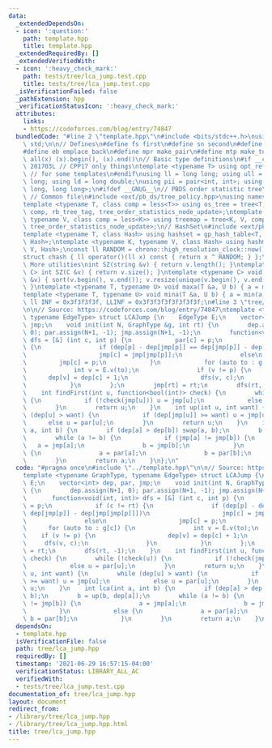 ```yaml
---
data:
  _extendedDependsOn:
  - icon: ':question:'
    path: template.hpp
    title: template.hpp
  _extendedRequiredBy: []
  _extendedVerifiedWith:
  - icon: ':heavy_check_mark:'
    path: tests/tree/lca_jump.test.cpp
    title: tests/tree/lca_jump.test.cpp
  _isVerificationFailed: false
  _pathExtension: hpp
  _verificationStatusIcon: ':heavy_check_mark:'
  attributes:
    links:
    - https://codeforces.com/blog/entry/74847
  bundledCode: "#line 2 \"template.hpp\"\n#include <bits/stdc++.h>\nusing namespace\
    \ std;\n\n// Defines\n#define fs first\n#define sn second\n#define pb push_back\n\
    #define eb emplace_back\n#define mpr make_pair\n#define mtp make_tuple\n#define\
    \ all(x) (x).begin(), (x).end()\n// Basic type definitions\n#if __cplusplus ==\
    \ 201703L // CPP17 only things\ntemplate <typename T> using opt_ref = optional<reference_wrapper<T>>;\
    \ // for some templates\n#endif\nusing ll = long long; using ull = unsigned long\
    \ long; using ld = long double;\nusing pii = pair<int, int>; using pll = pair<long\
    \ long, long long>;\n#ifdef __GNUG__\n// PBDS order statistic tree\n#include <ext/pb_ds/assoc_container.hpp>\
    \ // Common file\n#include <ext/pb_ds/tree_policy.hpp>\nusing namespace __gnu_pbds;\n\
    template <typename T, class comp = less<T>> using os_tree = tree<T, null_type,\
    \ comp, rb_tree_tag, tree_order_statistics_node_update>;\ntemplate <typename K,\
    \ typename V, class comp = less<K>> using treemap = tree<K, V, comp, rb_tree_tag,\
    \ tree_order_statistics_node_update>;\n// HashSet\n#include <ext/pb_ds/assoc_container.hpp>\n\
    template <typename T, class Hash> using hashset = gp_hash_table<T, null_type,\
    \ Hash>;\ntemplate <typename K, typename V, class Hash> using hashmap = gp_hash_table<K,\
    \ V, Hash>;\nconst ll RANDOM = chrono::high_resolution_clock::now().time_since_epoch().count();\n\
    struct chash { ll operator()(ll x) const { return x ^ RANDOM; } };\n#endif\n//\
    \ More utilities\nint SZ(string &v) { return v.length(); }\ntemplate <typename\
    \ C> int SZ(C &v) { return v.size(); }\ntemplate <typename C> void UNIQUE(vector<C>\
    \ &v) { sort(v.begin(), v.end()); v.resize(unique(v.begin(), v.end()) - v.begin());\
    \ }\ntemplate <typename T, typename U> void maxa(T &a, U b) { a = max(a, b); }\n\
    template <typename T, typename U> void mina(T &a, U b) { a = min(a, b); }\nconst\
    \ ll INF = 0x3f3f3f3f, LLINF = 0x3f3f3f3f3f3f3f3f;\n#line 3 \"tree/lca_jump.hpp\"\
    \n\n// Source: https://codeforces.com/blog/entry/74847\ntemplate <typename GraphType,\
    \ typename EdgeType> struct LCAJump {\n    EdgeType E;\n    vector<int> dep, par,\
    \ jmp;\n    void init(int N, GraphType &g, int rt) {\n        dep.assign(N+1,\
    \ 0); par.assign(N+1, -1); jmp.assign(N+1, -1);\n        function<void(int, int)>\
    \ dfs = [&] (int c, int p) {\n            par[c] = p;\n            if (c != rt)\
    \ {\n                if (dep[p] - dep[jmp[p]] == dep[jmp[p]] - dep[jmp[jmp[p]]])\n\
    \                    jmp[c] = jmp[jmp[p]];\n                else\n           \
    \         jmp[c] = p;\n            }\n            for (auto to : g[c]) {\n   \
    \             int v = E.v(to);\n                if (v != p) {\n              \
    \      dep[v] = dep[c] + 1;\n                    dfs(v, c);\n                }\n\
    \            }\n        };\n        jmp[rt] = rt;\n        dfs(rt, -1);\n    }\n\
    \    int findFirst(int u, function<bool(int)> check) {\n        while (!check(u))\
    \ {\n            if (!check(jmp[u])) u = jmp[u];\n            else u = par[u];\n\
    \        }\n        return u;\n    }\n    int up(int u, int want) {\n        while\
    \ (dep[u] > want) {\n            if (dep[jmp[u]] >= want) u = jmp[u];\n      \
    \      else u = par[u];\n        }\n        return u;\n    }\n    int lca(int\
    \ a, int b) {\n        if (dep[a] > dep[b]) swap(a, b);\n        b = up(b, dep[a]);\n\
    \        while (a != b) {\n            if (jmp[a] != jmp[b]) {\n             \
    \   a = jmp[a];\n                b = jmp[b];\n            }\n            else\
    \ {\n                a = par[a];\n                b = par[b];\n            }\n\
    \        }\n        return a;\n    }\n};\n"
  code: "#pragma once\n#include \"../template.hpp\"\n\n// Source: https://codeforces.com/blog/entry/74847\n\
    template <typename GraphType, typename EdgeType> struct LCAJump {\n    EdgeType\
    \ E;\n    vector<int> dep, par, jmp;\n    void init(int N, GraphType &g, int rt)\
    \ {\n        dep.assign(N+1, 0); par.assign(N+1, -1); jmp.assign(N+1, -1);\n \
    \       function<void(int, int)> dfs = [&] (int c, int p) {\n            par[c]\
    \ = p;\n            if (c != rt) {\n                if (dep[p] - dep[jmp[p]] ==\
    \ dep[jmp[p]] - dep[jmp[jmp[p]]])\n                    jmp[c] = jmp[jmp[p]];\n\
    \                else\n                    jmp[c] = p;\n            }\n      \
    \      for (auto to : g[c]) {\n                int v = E.v(to);\n            \
    \    if (v != p) {\n                    dep[v] = dep[c] + 1;\n               \
    \     dfs(v, c);\n                }\n            }\n        };\n        jmp[rt]\
    \ = rt;\n        dfs(rt, -1);\n    }\n    int findFirst(int u, function<bool(int)>\
    \ check) {\n        while (!check(u)) {\n            if (!check(jmp[u])) u = jmp[u];\n\
    \            else u = par[u];\n        }\n        return u;\n    }\n    int up(int\
    \ u, int want) {\n        while (dep[u] > want) {\n            if (dep[jmp[u]]\
    \ >= want) u = jmp[u];\n            else u = par[u];\n        }\n        return\
    \ u;\n    }\n    int lca(int a, int b) {\n        if (dep[a] > dep[b]) swap(a,\
    \ b);\n        b = up(b, dep[a]);\n        while (a != b) {\n            if (jmp[a]\
    \ != jmp[b]) {\n                a = jmp[a];\n                b = jmp[b];\n   \
    \         }\n            else {\n                a = par[a];\n               \
    \ b = par[b];\n            }\n        }\n        return a;\n    }\n};\n"
  dependsOn:
  - template.hpp
  isVerificationFile: false
  path: tree/lca_jump.hpp
  requiredBy: []
  timestamp: '2021-06-29 16:57:15-04:00'
  verificationStatus: LIBRARY_ALL_AC
  verifiedWith:
  - tests/tree/lca_jump.test.cpp
documentation_of: tree/lca_jump.hpp
layout: document
redirect_from:
- /library/tree/lca_jump.hpp
- /library/tree/lca_jump.hpp.html
title: tree/lca_jump.hpp
---
```

